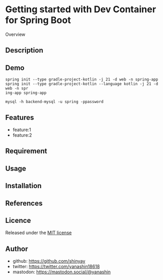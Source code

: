 # Getting started with Dev Container for Spring Boot

Overview

## Description

## Demo

```shell
spring init --type gradle-project-kotlin -j 21 -d web -n spring-app spring init --type gradle-project-kotlin --language kotlin -j 21 -d web -n spr
ing-app spring-app
```

```shell
mysql -h backend-mysql -u spring -ppassword
```

## Features

- feature:1
- feature:2

## Requirement

## Usage

## Installation

## References

## Licence

Released under the [MIT license](https://gist.githubusercontent.com/shinyay/56e54ee4c0e22db8211e05e70a63247e/raw/34c6fdd50d54aa8e23560c296424aeb61599aa71/LICENSE)

## Author

- github: <https://github.com/shinyay>
- twitter: <https://twitter.com/yanashin18618>
- mastodon: <https://mastodon.social/@yanashin>
